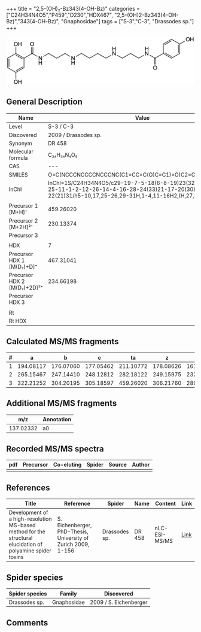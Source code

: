 +++
title = "2,5-(OH)₂-Bz343(4-OH-Bz)"
categories = ["C24H34N4O5","P459","D230","HDX467",
"2,5-(OH)2-Bz343(4-OH-Bz)","343(4-OH-Bz)",
"Gnaphosidae"]
tags = ["S-3","C-3",
"Drassodes sp."]
+++

![](/img/2-5-OH2-Bz343(4-OH-Bz).png)

## General Description

| Name                        | Value                |
|-----------------------------|----------------------|
| Level                       | S-3 / C-3            |
| Discovered                  | 2009 / Drassodes sp. |
| Synonym                     | DR 458               |
| Molecular formula           | C₂₄H₃₄N₄O₅           |
| CAS                         | ---                  |
| SMILES | O=C(NCCCNCCCCNCCCNC(C1=CC=C(O)C=C1)=O)C2=C(O)C=CC(O)=C2  |
| InChI  | InChI=1S/C24H34N4O5/c29-19-7-5-18(6-8-19)23(32)27-15-3-13-25-11-1-2-12-26-14-4-16-28-24(33)21-17-20(30)9-10-22(21)31/h5-10,17,25-26,29-31H,1-4,11-16H2,(H,27,32)(H,28,33)  |
|                             |                      |
| Precursor 1 [M+H]⁺          | 459.26020            |
| Precursor 2 [M+2H]²⁺        | 230.13374            |
| Precursor 3                 |                      |
|                             |                      |
| HDX                         | 7                    |
| Precursor HDX 1 [M(D₇)+D]⁺   | 467.31041            |
| Precursor HDX 2 [M(D₇)+2D]²⁺ | 234.66198            |
| Precursor HDX 3             |                      |
|                             |                      |
| Rt                          |                      |
| Rt HDX                      |                      |

## Calculated MS/MS fragments

| # | a         | b         | c         | ta        | z         | y         | tz        |
|---|-----------|-----------|-----------|-----------|-----------|-----------|-----------|
| 1 | 194.08117 | 176.07060 | 177.05462 | 211.10772 | 178.08626 | 161.05971 | 195.11280 |
| 2 | 265.15467 | 247.14410 | 248.12812 | 282.18122 | 249.15975 | 232.13321 | 266.18630 |
| 3 | 322.21252 | 304.20195 | 305.18597 | 459.26020 | 306.21760 | 289.19105 | 323.24415 |

## Additional MS/MS fragments

| m/z       | Annotation |
|-----------|------------|
| 137.02332 | a0         |

## Recorded MS/MS spectra

| pdf | Precursor | Co-eluting | Spider | Source | Author |
|-----|-----------|------------|--------|--------|--------|
|     |           |            |        |        |        |

## References

| Title                                                                                                      | Reference                                                     | Spider        | Name   | Content       | Link                                                               |
|------------------------------------------------------------------------------------------------------------|---------------------------------------------------------------|---------------|--------|---------------|--------------------------------------------------------------------|
| Development of a high-resolution MS-based method for the structural elucidation of polyamine spider toxins | S. Eichenberger, PhD-Thesis, University of Zurich 2009, 1-156 | Drassodes sp. | DR 458 | nLC-ESI-MS/MS | [Link](https://www.zora.uzh.ch/id/eprint/12787/1/Eichenberger.pdf) |

## Spider species

| Spider species | Family      | Discovered             |
|----------------|-------------|------------------------|
| Drassodes sp.  | Gnaphosidae | 2009 / S. Eichenberger |

## Comments